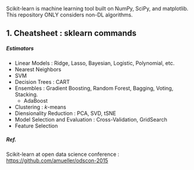 Scikit-learn is machine learning tool built on NumPy, SciPy, and matplotlib.
This repository ONLY considers non-DL algorithms.

## 1. Cheatsheet : sklearn commands


##### Estimators

- Linear Models : Ridge, Lasso, Bayesian, Logistic, Polynomial, etc.
- Nearest Neighbors
- SVM
- Decision Trees : CART
- Ensembles : Gradient Boosting, Random Forest, Bagging, Voting, Stacking.
  - AdaBoost
- Clustering : $k$-means
- Diensionality Reduction : PCA, SVD, tSNE
- Model Selection and Evaluation : Cross-Validation, GridSearch
- Feature Selection

##### Ref.
Scikit-learn at open data science conference : https://github.com/amueller/odscon-2015
